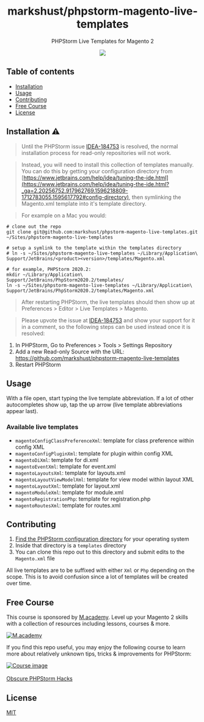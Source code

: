 <h1 align="center">markshust/phpstorm-magento-live-templates</h1>

<div align="center">
  <p>PHPStorm Live Templates for Magento 2</p>
  <a href="https://opensource.org/licenses/MIT" target="_blank"><img src="https://img.shields.io/badge/license-MIT-blue.svg" /></a>
</div>

## Table of contents

- [Installation](#installation)
- [Usage](#usage)
- [Contributing](#contributing)
- [Free Course](#free-course)
- [License](#license)

## Installation ⚠️

> Until the PHPStorm issue [IDEA-184753](https://youtrack.jetbrains.com/issue/IDEA-184753) is resolved, the normal installation process for read-only repositories will not work.

> Instead, you will need to install this collection of templates manually. You can do this by getting your configuration directory from [https://www.jetbrains.com/help/idea/tuning-the-ide.html](https://www.jetbrains.com/help/idea/tuning-the-ide.html?_ga=2.20256752.917962769.1596218809-1712783055.1595617792#config-directory), then symlinking the Magento.xml template into it's template directory.

> For example on a Mac you would:

```
# clone out the repo
git clone git@github.com:markshust/phpstorm-magento-live-templates.git ~/Sites/phpstorm-magento-live-templates

# setup a symlink to the template within the templates directory
# ln -s ~/Sites/phpstorm-magento-live-templates ~/Library/Application\ Support/JetBrains/<product><version>/templates/Magento.xml

# for example, PHPStorm 2020.2:
mkdir ~/Library/Application\ Support/JetBrains/PhpStorm2020.2/templates/
ln -s ~/Sites/phpstorm-magento-live-templates ~/Library/Application\ Support/JetBrains/PhpStorm2020.2/templates/Magento.xml
```

> After restarting PHPStorm, the live templates should then show up at Preferences > Editor > Live Templates > Magento.

> Please upvote the issue at [IDEA-184753](https://youtrack.jetbrains.com/issue/IDEA-184753) and show your support for it in a comment, so the following steps can be used instead once it is resolved:

1. In PHPStorm, Go to Preferences > Tools > Settings Repository
2. Add a new Read-only Source with the URL: https://github.com/markshust/phpstorm-magento-live-templates
3. Restart PHPStorm

## Usage

With a file open, start typing the live template abbreviation. If a lot of other autocompletes show up, tap the up arrow (live template abbreviations appear last).

### Available live templates

- `magentoConfigClassPreferenceXml`: template for class preference within config XML
- `magentoConfigPluginXml`: template for plugin within config XML
- `magentoDiXml`: template for di.xml
- `magentoEventXml`: template for event.xml
- `magentoLayoutsXml`: template for layouts.xml
- `magentoLayoutViewModelXml`: template for view model within layout XML
- `magentoLayoutXml`: template for layout.xml
- `magentoModuleXml`: template for module.xml
- `magentoRegistrationPhp`: template for registration.php
- `magentoRoutesXml`: template for routes.xml

## Contributing

1. [Find the PHPStorm configuration directory](https://www.jetbrains.com/help/phpstorm/tuning-the-ide.html?_ga=2.80029911.1780511293.1585231724-1306045097.1582457949&keymap=secondary_default_for_macos#config-directory) for your operating system
2. Inside that directory is a `templates` directory
3. You can clone this repo out to this directory and submit edits to the `Magento.xml` file

All live templates are to be suffixed with either `Xml` or `Php` depending on the scope. This is to avoid confusion since a lot of templates will be created over time.

## Free Course

This course is sponsored by <a href="https://m.academy" target="_blank">M.academy</a>. Level up your Magento 2 skills with a collection of resources including lessons, courses & more.

<a href="https://m.academy" target="_blank"><img src="https://raw.githubusercontent.com/markshust/phpstorm-magento-live-templates/master/docs/macademy-logo.png" alt="M.academy"></a>

If you find this repo useful, you may enjoy the following course to learn more about relatively unknown tips, tricks & improvements for PHPStorm:

<a href="https://courses.m.academy/p/obscure-phpstorm-hacks" target="_blank">
<img src="https://raw.githubusercontent.com/markshust/phpstorm-magento-live-templates/master/docs/course.png" alt="Course image"><br />
<br />
Obscure PHPStorm Hacks
</a>

## License

[MIT](https://opensource.org/licenses/MIT)
